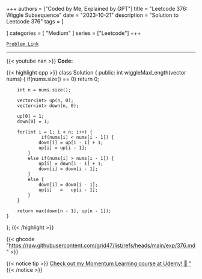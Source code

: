 
+++
authors = ["Coded by Me, Explained by GPT"]
title = "Leetcode 376: Wiggle Subsequence"
date = "2023-10-21"
description = "Solution to Leetcode 376"
tags = [
    
]
categories = [
    "Medium"
]
series = ["Leetcode"]
+++



[`Problem Link`](https://leetcode.com/problems/wiggle-subsequence/description/)

---
{{< youtube nan >}}
**Code:**

{{< highlight cpp >}}
class Solution {
public:
    int wiggleMaxLength(vector<int> nums) {
        if(nums.size() == 0) return 0;
        
        int n = nums.size();
        
        vector<int> up(n, 0);
        vector<int> down(n, 0);        
        
        up[0] = 1;
        down[0] = 1;
        
        for(int i = 1; i < n; i++) {
                 if(nums[i] < nums[i - 1]) {
                down[i] = up[i - 1] + 1;
                up[i] = up[i - 1];
            }
            else if(nums[i] > nums[i - 1]) {            
                up[i] = down[i - 1] + 1;
                down[i] = down[i - 1];                
            }
            else {
                down[i] = down[i - 1];
                up[i]   =   up[i - 1];                
            }
        }
        
        return max(down[n - 1], up[n - 1]);
    }
};
{{< /highlight >}}

{{< ghcode "https://raw.githubusercontent.com/grid47/list/refs/heads/main/exp/376.md" >}}

{{< notice tip >}}
[Check out my Momentum Learning course at Udemy! 🚀 "](https://www.udemy.com/course/blind-75-the-data-structures-and-algorithms-essentials/)
{{< /notice >}}

